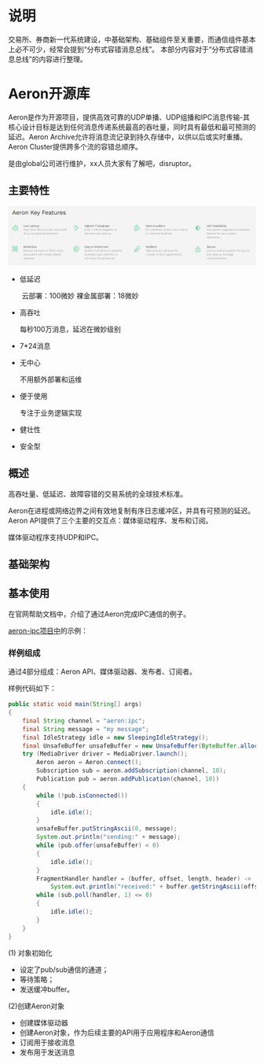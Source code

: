 # 说明
交易所、券商新一代系统建设，中基础架构、基础组件至关重要，而通信组件基本上必不可少，经常会提到“分布式容错消息总线”。
本部分内容对于“分布式容错消息总线”的内容进行整理。

# Aeron开源库

Aeron是作为开源项目，提供高效可靠的UDP单播、UDP组播和IPC消息传输-其核心设计目标是达到任何消息传递系统最高的吞吐量，同时具有最低和最可预测的延迟。Aeron Archive允许将消息流记录到持久存储中，以供以后或实时重播。Aeron Cluster提供跨多个流的容错总顺序。

是由global公司进行维护，xx人员大家有了解吧，disruptor。

## 主要特性

![aeron主要特性](jpg/aeron主要特性.jpg)

- 低延迟

  ​	云部署：100微妙 裸金属部署：18微妙

- 高吞吐

  每秒100万消息，延迟在微妙级别

- 7*24消息

- 无中心

  不用额外部署和运维

- 便于使用

  专注于业务逻辑实现

- 健壮性

- 安全型

## 概述

高吞吐量、低延迟、故障容错的交易系统的全球技术标准。

Aeron在进程或网络边界之间有效地复制有序日志缓冲区，并具有可预测的延迟。Aeron API提供了三个主要的交互点：媒体驱动程序、发布和订阅。

媒体驱动程序支持UDP和IPC。

## 基础架构

## 基本使用

在官网帮助文档中，介绍了通过Aeron完成IPC通信的例子。

[aeron-ipc项目中](https://github.com/real-logic/aeron-cookbook-code/blob/main/ipc-core/src/main/java/com/aeroncookbook/ipc/SimplestCase.java)的示例：

### 样例组成

通过4部分组成：Aeron API、媒体驱动器、发布者、订阅者。

样例代码如下：

```java
public static void main(String[] args)
{
    final String channel = "aeron:ipc";
    final String message = "my message";
    final IdleStrategy idle = new SleepingIdleStrategy();
    final UnsafeBuffer unsafeBuffer = new UnsafeBuffer(ByteBuffer.allocate(256));
    try (MediaDriver driver = MediaDriver.launch();
        Aeron aeron = Aeron.connect();
        Subscription sub = aeron.addSubscription(channel, 10);
        Publication pub = aeron.addPublication(channel, 10))
    {
        while (!pub.isConnected())
        {
            idle.idle();
        }
        unsafeBuffer.putStringAscii(0, message);
        System.out.println("sending:" + message);
        while (pub.offer(unsafeBuffer) < 0)
        {
            idle.idle();
        }
        FragmentHandler handler = (buffer, offset, length, header) ->
            System.out.println("received:" + buffer.getStringAscii(offset));
        while (sub.poll(handler, 1) <= 0)
        {
            idle.idle();
        }
    }
}
```

(1) 对象初始化

-  设定了pub/sub通信的通道；
- 等待策略；
- 发送缓冲buffer。

(2)创建Aeron对象

- 创建媒体驱动器
- 创建Aeron对象，作为后续主要的API用于应用程序和Aeron通信
- 订阅用于接收消息
- 发布用于发送消息